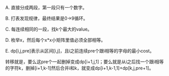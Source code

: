 A. 直接分成两段，第一段只有一个数字。

B. 打表发现规律，最终结果是0->9循环。

C. 每连续相同的一段，找k个最大的value。

D. 枚举x，然后每个x*x小矩阵里值必须全部相等。

E. dp[i,j,pre]表示从区间[i,j]，且i之前连续pre个跟i相等的字母的最小cost。

   转移就是，要么这pre个一起删掉变成dp[i+1,j,1]；要么就是从i之后找一个跟i相等的字符k，删掉[i+1,k-1]然后合并i和k，就变成dp[i+1,k-1,1]+dp[k,j,pre+1]。
